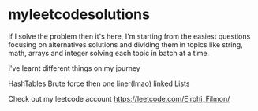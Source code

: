# myleetcodesolutions

If I solve the problem then it's here, I'm starting from the easiest questions focusing on alternatives solutions and dividing them in topics like string, math, arrays and integer solving each topic in batch at a time. 

I've learnt different things on my journey 

HashTables
Brute force then one liner(lmao)
linked Lists

Check out my leetcode account https://leetcode.com/Elrohi_Filmon/
